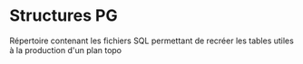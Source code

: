 # Structures PG

Répertoire contenant les fichiers SQL permettant de recréer les tables utiles à la production d'un plan topo
